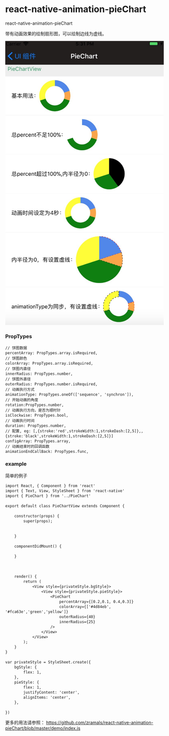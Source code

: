 # react-native-animation-pieChart
react-native-animation-pieChart

带有动画效果的绘制扇形图，可以绘制边线为虚线。

![显示文本](https://github.com/zramals/react-native-animation-pieChart/blob/master/demo/pieChart%E7%A4%BA%E4%BE%8B%E5%9B%BE.png)

### PropTypes

```
// 饼图数据
percentArray: PropTypes.array.isRequired,
// 饼图颜色
colorArray: PropTypes.array.isRequired,
// 饼图内直径
innerRadius: PropTypes.number,
// 饼图外直径
outerRadius: PropTypes.number.isRequired,
// 动画执行方式
animationType: PropTypes.oneOf(['sequence', 'synchron']),
// 开始动画的角度
rotation:PropTypes.number,
// 动画执行方向，是否为顺时针
isClockwise: PropTypes.bool,
// 动画执行时间
duration: PropTypes.number,
// 配置, eg: [,{stroke:'red',strokeWidth:1,strokeDash:[2,5]},,{stroke:'black',strokeWidth:1,strokeDash:[2,5]}]
configArray: PropTypes.array,
// 动画结束时的回调函数
animationEndCallBack: PropTypes.func,
```

### example
简单的例子
```
import React, { Component } from 'react'
import { Text, View, StyleSheet } from 'react-native'
import { PieChart } from '../PieChart'

export default class PieChartView extends Component {

	constructor(props) {
		super(props);


	}

	componentDidMount() {

	}



	render() {
		return (
			<View style={privateStyle.bgStyle}>
				<View style={privateStyle.pieStyle}>
					<PieChart
						percentArray={[0.2,0.1, 0.4,0.3]}
						colorArray={['#4d84eb', '#fca63e','green','yellow']}
						outerRadius={40}
						innerRadius={25}
					/>
				</View>
			</View>
		);
	}
}

var privateStyle = StyleSheet.create({
	bgStyle: {
		flex: 1,
	},
	pieStyle: {
		flex: 1,
		justifyContent: 'center',
		alignItems: 'center',
	},

})
```

更多的用法请参照：
https://github.com/zramals/react-native-animation-pieChart/blob/master/demo/index.js
